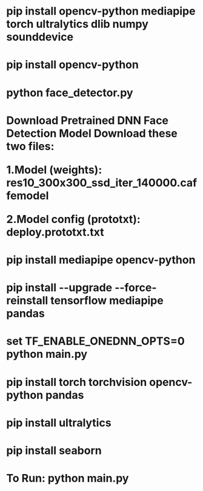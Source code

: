 <h1>pip install opencv-python mediapipe torch ultralytics dlib numpy sounddevice</h1>
<h1>pip install opencv-python</h1>
<h1>python face_detector.py</h1>
<h1>Download Pretrained DNN Face Detection Model
Download these two files:

1.Model (weights):
res10_300x300_ssd_iter_140000.caffemodel

2.Model config (prototxt):
deploy.prototxt.txt</h1>

<h1>pip install mediapipe opencv-python</h1>

<h1>pip install --upgrade --force-reinstall tensorflow mediapipe pandas</h1>

<h1>set TF_ENABLE_ONEDNN_OPTS=0
python main.py</h1>

<h1>pip install torch torchvision opencv-python pandas</h1>

<h1>pip install ultralytics</h1>

<h1>pip install seaborn</h1>

<h1>To Run: python main.py</h1>
